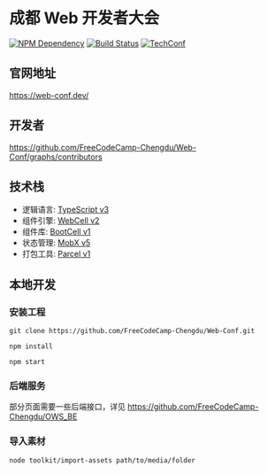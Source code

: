 # 成都 Web 开发者大会

[![NPM Dependency](https://david-dm.org/FreeCodeCamp-Chengdu/Web-Conf.svg)][1]
[![Build Status](https://travis-ci.com/FreeCodeCamp-Chengdu/Web-Conf.svg?branch=master)][2]
[![TechConf](https://img.shields.io/badge/TechConf-Chinese-red)][3]

## 官网地址

https://web-conf.dev/

## 开发者

https://github.com/FreeCodeCamp-Chengdu/Web-Conf/graphs/contributors

## 技术栈

-   逻辑语言: [TypeScript v3][4]
-   组件引擎: [WebCell v2][5]
-   组件库: [BootCell v1][6]
-   状态管理: [MobX v5][7]
-   打包工具: [Parcel v1][8]

## 本地开发

### 安装工程

```shell
git clone https://github.com/FreeCodeCamp-Chengdu/Web-Conf.git

npm install

npm start
```

### 后端服务

部分页面需要一些后端接口，详见 https://github.com/FreeCodeCamp-Chengdu/OWS_BE

### 导入素材

```shell
node toolkit/import-assets path/to/media/folder
```

[1]: https://david-dm.org/FreeCodeCamp-Chengdu/Web-Conf
[2]: https://travis-ci.com/FreeCodeCamp-Chengdu/Web-Conf
[3]: https://github.com/hax/chinese-tech-conf-schedule
[4]: https://typescriptlang.org
[5]: https://web-cell.dev/
[6]: https://bootstrap.web-cell.dev/
[7]: https://mobx.js.org
[8]: https://parceljs.org

